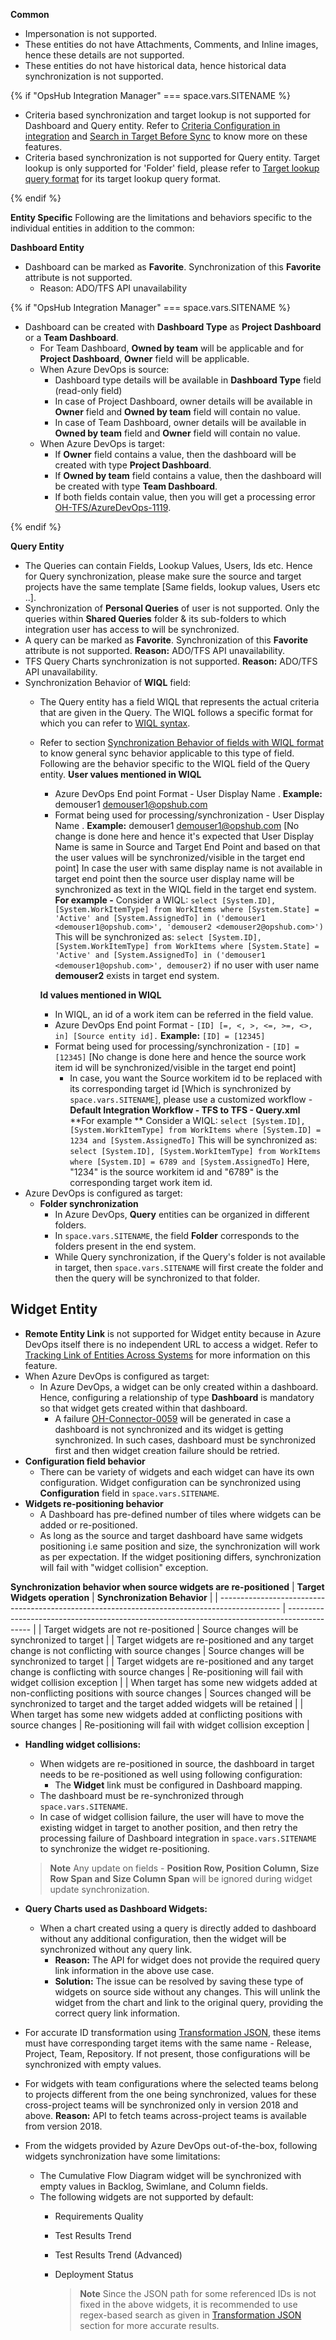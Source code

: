 **Common**

* Impersonation is not supported.
* These entities do not have Attachments, Comments, and Inline images, hence these details are not supported.
* These entities do not have historical data, hence historical data synchronization is not supported.

{% if "OpsHub Integration Manager" === space.vars.SITENAME %}
* Criteria based synchronization and target lookup is not supported for Dashboard and Query entity. Refer to [Criteria Configuration in integration](../../integrate/integration-configuration.md#criteria-configuration) and [Search in Target Before Sync](../../integrate/integration-configuration.md#search-in-target-before-sync) to know more on these features.
* Criteria based synchronization is not supported for Query entity. Target lookup is only supported for 'Folder' field, please refer to [Target lookup query format](../../connectors/azure-devops.md#supported-target-lookup-query-for-query-entity) for its target lookup query format.

{% endif %}

**Entity Specific**
Following are the limitations and behaviors specific to the individual entities in addition to the common:

**Dashboard Entity**

* Dashboard can be marked as **Favorite**. Synchronization of this **Favorite** attribute is not supported.
  * Reason: ADO/TFS API unavailability

{% if "OpsHub Integration Manager" === space.vars.SITENAME %}

* Dashboard can be created with **Dashboard Type** as **Project Dashboard** or a **Team Dashboard**.
  * For Team Dashboard, **Owned by team** will be applicable and for **Project Dashboard**, **Owner** field will be applicable.
  * When Azure DevOps is source:
    * Dashboard type details will be available in **Dashboard Type** field (read-only field)
    * In case of Project Dashboard, owner details will be available in **Owner** field and **Owned by team** field will contain no value.
    * In case of Team Dashboard, owner details will be available in **Owned by team** field and **Owner** field will contain no value.
  * When Azure DevOps is target:
    * If **Owner** field contains a value, then the dashboard will be created with type **Project Dashboard**.
    * If **Owned by team** field contains a value, then the dashboard will be created with type **Team Dashboard**.
    * If both fields contain value, then you will get a processing error [OH-TFS/AzureDevOps-1119](../../help-center/troubleshooting/errors/tfs/oh-tfs-azure-devops-1119.md).

{% endif %}

**Query Entity**

* The Queries can contain Fields, Lookup Values, Users, Ids etc. Hence for Query synchronization, please make sure the source and target projects have the same template [Same fields, lookup values, Users etc ..].
* Synchronization of **Personal Queries** of user is not supported. Only the queries within **Shared Queries** folder & its sub-folders to which integration user has access to will be synchronized.
* A query can be marked as **Favorite**. Synchronization of this **Favorite** attribute is not supported.
  **Reason:** ADO/TFS API unavailability.
* TFS Query Charts synchronization is not supported.
  **Reason:** ADO/TFS API unavailability.
* Synchronization Behavior of **WIQL** field:
  * The Query entity has a field WIQL that represents the actual criteria that are given in the Query. The WIQL follows a specific format for which you can refer to [WIQL syntax](https://docs.microsoft.com/en-us/azure/devops/boards/queries/wiql-syntax?view=azure-devops).
  *   Refer to section [Synchronization Behavior of fields with WIQL format](../../connectors/azure-devops.md#synchronization-behavior-of-fields-with-wiql-format) to know general sync behavior applicable to this type of field. Following are the behavior specific to the WIQL field of the Query entity.
      **User values mentioned in WIQL**

      * Azure DevOps End point Format - User Display Name . **Example:** demouser1 [demouser1@opshub.com](mailto:demouser1@opshub.com)
      * Format being used for processing/synchronization - User Display Name . **Example:** demouser1 [demouser1@opshub.com](mailto:demouser1@opshub.com)
        [No change is done here and hence it's expected that User Display Name is same in Source and Target End Point and based on that the user values will be synchronized/visible in the target end point]
        In case the user with same display name is not available in target end point then the source user display name will be synchronized as text in the WIQL field in the target end system.
        **For example -**
        Consider a WIQL:
        `select [System.ID], [System.WorkItemType] from WorkItems where [System.State] = 'Active' and [System.AssignedTo] in ('demouser1 <demouser1@opshub.com>', 'demouser2 <demouser2@opshub.com>')`
        This will be synchronized as:
        `select [System.ID], [System.WorkItemType] from WorkItems where [System.State] = 'Active' and [System.AssignedTo] in ('demouser1 <demouser1@opshub.com>', demouser2)`
        if no user with user name **demouser2** exists in target end system.

      **Id values mentioned in WIQL**

      * In WIQL, an id of a work item can be referred in the field value.
      * Azure DevOps End point Format - `[ID] [=, <, >, <=, >=, <>, in] [Source entity id].` **Example:** `[ID] = [12345]`
      * Format being used for processing/synchronization - `[ID] = [12345]`
        [No change is done here and hence the source work item id will be synchronized/visible in the target end point]
          * In case, you want the Source workitem id to be replaced with its corresponding target id [Which is synchronized by <code class="expression">space.vars.SITENAME</code>], please use a customized workflow - **Default Integration Workflow - TFS to TFS - Query.xml**
        **For example **
        Consider a WIQL:
        `select [System.ID], [System.WorkItemType] from WorkItems where [System.ID] = 1234 and [System.AssignedTo]`
        This will be synchronized as:
        `select [System.ID], [System.WorkItemType] from WorkItems where [System.ID] = 6789 and [System.AssignedTo]`
        Here, "1234" is the source workitem id and "6789" is the corresponding target work item id.
* Azure DevOps is configured as target:
  * **Folder synchronization**
    * In Azure DevOps, **Query** entities can be organized in different folders.
    * In <code class="expression">space.vars.SITENAME</code>, the field **Folder** corresponds to the folders present in the end system.
    * While Query synchronization, if the Query's folder is not available in target, then <code class="expression">space.vars.SITENAME</code> will first create the folder and then the query will be synchronized to that folder.

## Widget Entity

* **Remote Entity Link** is not supported for Widget entity because in Azure DevOps itself there is no independent URL to access a widget. Refer to [Tracking Link of Entities Across Systems](../../integrate/integration-configuration.md#tracking-id-and-link-of-entities-across-systems) for more information on this feature.
* When Azure DevOps is configured as target:
  * In Azure DevOps, a widget can be only created within a dashboard. Hence, configuring a relationship of type **Dashboard** is mandatory so that widget gets created within that dashboard.
    * A failure [OH-Connector-0059](../../help-center/troubleshooting/errors/common/oh-connector-0059.md) will be generated in case a dashboard is not synchronized and its widget is getting synchronized. In such cases, dashboard must be synchronized first and then widget creation failure should be retried.
* **Configuration field behavior**
  * There can be variety of widgets and each widget can have its own configuration. Widget configuration can be synchronized using **Configuration** field in <code class="expression">space.vars.SITENAME</code>.
* **Widgets re-positioning behavior**
  * A Dashboard has pre-defined number of tiles where widgets can be added or re-positioned.
  * As long as the source and target dashboard have same widgets positioning i.e same position and size, the synchronization will work as per expectation. If the widget positioning differs, synchronization will fail with "widget collision" exception.

**Synchronization behavior when source widgets are re-positioned**
| **Target Widgets operation**                                                                  | **Synchronization Behavior**                                                                 |
| --------------------------------------------------------------------------------------------- | -------------------------------------------------------------------------------------------- |
| Target widgets are not re-positioned                                                          | Source changes will be synchronized to target                                                |
| Target widgets are re-positioned and any target change is not conflicting with source changes | Source changes will be synchronized to target                                                |
| Target widgets are re-positioned and any target change is conflicting with source changes     | Re-positioning will fail with widget collision exception                                     |
| When target has some new widgets added at non-conflicting positions with source changes       | Sources changed will be synchronized to target and the target added widgets will be retained |
| When target has some new widgets added at conflicting positions with source changes           | Re-positioning will fail with widget collision exception                                     |

*   **Handling widget collisions:**

    * When widgets are re-positioned in source, the dashboard in target needs to be re-positioned as well using following configuration:
      * The **Widget** link must be configured in Dashboard mapping.
    * The dashboard must be re-synchronized through <code class="expression">space.vars.SITENAME</code>.
    * In case of widget collision failure, the user will have to move the existing widget in target to another position, and then retry the processing failure of Dashboard integration in <code class="expression">space.vars.SITENAME</code> to synchronize the widget re-positioning.

    > **Note** Any update on fields - **Position Row, Position Column, Size Row Span and Size Column Span** will be ignored during widget update synchronization.
* **Query Charts used as Dashboard Widgets:**
  * When a chart created using a query is directly added to dashboard without any additional configuration, then the widget will be synchronized without any query link.
    * **Reason:** The API for widget does not provide the required query link information in the above use case.
    * **Solution:** The issue can be resolved by saving these type of widgets on source side without any changes. This will unlink the widget from the chart and link to the original query, providing the correct query link information.
* For accurate ID transformation using [Transformation JSON](../../connectors/azure-devops.md#json-structure-overview), these items must have corresponding target items with the same name - Release, Project, Team, Repository. If not present, those configurations will be synchronized with empty values.
* For widgets with team configurations where the selected teams belong to projects different from the one being synchronized, values for these cross-project teams will be synchronized only in version 2018 and above.
  **Reason:** API to fetch teams across-project teams is available from version 2018.
* From the widgets provided by Azure DevOps out-of-the-box, following widgets synchronization have some limitations:
  * The Cumulative Flow Diagram widget will be synchronized with empty values in Backlog, Swimlane, and Column fields.
  * The following widgets are not supported by default:
    * Requirements Quality
    * Test Results Trend
    * Test Results Trend (Advanced)
    * Deployment Status

        > **Note** Since the JSON path for some referenced IDs is not fixed in the above widgets, it is recommended to use regex-based search as given in [Transformation JSON](../../connectors/azure-devops.md#json-structure-overview) section for more accurate results.
